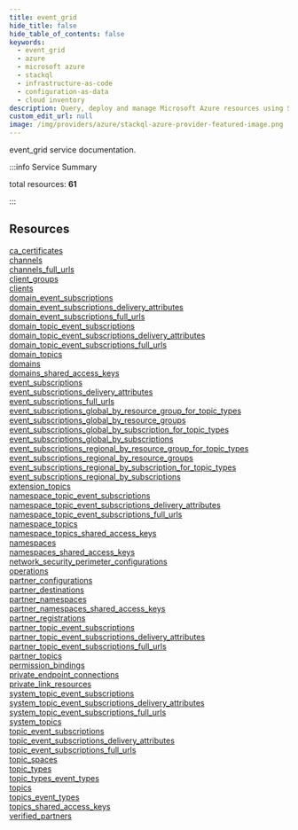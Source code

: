 ```yaml
---
title: event_grid
hide_title: false
hide_table_of_contents: false
keywords:
  - event_grid
  - azure
  - microsoft azure
  - stackql
  - infrastructure-as-code
  - configuration-as-data
  - cloud inventory
description: Query, deploy and manage Microsoft Azure resources using SQL
custom_edit_url: null
image: /img/providers/azure/stackql-azure-provider-featured-image.png
---
```


event_grid service documentation.

:::info Service Summary

<div class="row">
<div class="providerDocColumn">
<span>total resources:&nbsp;<b>61</b></span><br />
</div>
</div>

:::

## Resources
<div class="row">
<div class="providerDocColumn">
<a href="/providers/azure/event_grid/ca_certificates/">ca_certificates</a><br />
<a href="/providers/azure/event_grid/channels/">channels</a><br />
<a href="/providers/azure/event_grid/channels_full_urls/">channels_full_urls</a><br />
<a href="/providers/azure/event_grid/client_groups/">client_groups</a><br />
<a href="/providers/azure/event_grid/clients/">clients</a><br />
<a href="/providers/azure/event_grid/domain_event_subscriptions/">domain_event_subscriptions</a><br />
<a href="/providers/azure/event_grid/domain_event_subscriptions_delivery_attributes/">domain_event_subscriptions_delivery_attributes</a><br />
<a href="/providers/azure/event_grid/domain_event_subscriptions_full_urls/">domain_event_subscriptions_full_urls</a><br />
<a href="/providers/azure/event_grid/domain_topic_event_subscriptions/">domain_topic_event_subscriptions</a><br />
<a href="/providers/azure/event_grid/domain_topic_event_subscriptions_delivery_attributes/">domain_topic_event_subscriptions_delivery_attributes</a><br />
<a href="/providers/azure/event_grid/domain_topic_event_subscriptions_full_urls/">domain_topic_event_subscriptions_full_urls</a><br />
<a href="/providers/azure/event_grid/domain_topics/">domain_topics</a><br />
<a href="/providers/azure/event_grid/domains/">domains</a><br />
<a href="/providers/azure/event_grid/domains_shared_access_keys/">domains_shared_access_keys</a><br />
<a href="/providers/azure/event_grid/event_subscriptions/">event_subscriptions</a><br />
<a href="/providers/azure/event_grid/event_subscriptions_delivery_attributes/">event_subscriptions_delivery_attributes</a><br />
<a href="/providers/azure/event_grid/event_subscriptions_full_urls/">event_subscriptions_full_urls</a><br />
<a href="/providers/azure/event_grid/event_subscriptions_global_by_resource_group_for_topic_types/">event_subscriptions_global_by_resource_group_for_topic_types</a><br />
<a href="/providers/azure/event_grid/event_subscriptions_global_by_resource_groups/">event_subscriptions_global_by_resource_groups</a><br />
<a href="/providers/azure/event_grid/event_subscriptions_global_by_subscription_for_topic_types/">event_subscriptions_global_by_subscription_for_topic_types</a><br />
<a href="/providers/azure/event_grid/event_subscriptions_global_by_subscriptions/">event_subscriptions_global_by_subscriptions</a><br />
<a href="/providers/azure/event_grid/event_subscriptions_regional_by_resource_group_for_topic_types/">event_subscriptions_regional_by_resource_group_for_topic_types</a><br />
<a href="/providers/azure/event_grid/event_subscriptions_regional_by_resource_groups/">event_subscriptions_regional_by_resource_groups</a><br />
<a href="/providers/azure/event_grid/event_subscriptions_regional_by_subscription_for_topic_types/">event_subscriptions_regional_by_subscription_for_topic_types</a><br />
<a href="/providers/azure/event_grid/event_subscriptions_regional_by_subscriptions/">event_subscriptions_regional_by_subscriptions</a><br />
<a href="/providers/azure/event_grid/extension_topics/">extension_topics</a><br />
<a href="/providers/azure/event_grid/namespace_topic_event_subscriptions/">namespace_topic_event_subscriptions</a><br />
<a href="/providers/azure/event_grid/namespace_topic_event_subscriptions_delivery_attributes/">namespace_topic_event_subscriptions_delivery_attributes</a><br />
<a href="/providers/azure/event_grid/namespace_topic_event_subscriptions_full_urls/">namespace_topic_event_subscriptions_full_urls</a><br />
<a href="/providers/azure/event_grid/namespace_topics/">namespace_topics</a><br />
<a href="/providers/azure/event_grid/namespace_topics_shared_access_keys/">namespace_topics_shared_access_keys</a>
</div>
<div class="providerDocColumn">
<a href="/providers/azure/event_grid/namespaces/">namespaces</a><br />
<a href="/providers/azure/event_grid/namespaces_shared_access_keys/">namespaces_shared_access_keys</a><br />
<a href="/providers/azure/event_grid/network_security_perimeter_configurations/">network_security_perimeter_configurations</a><br />
<a href="/providers/azure/event_grid/operations/">operations</a><br />
<a href="/providers/azure/event_grid/partner_configurations/">partner_configurations</a><br />
<a href="/providers/azure/event_grid/partner_destinations/">partner_destinations</a><br />
<a href="/providers/azure/event_grid/partner_namespaces/">partner_namespaces</a><br />
<a href="/providers/azure/event_grid/partner_namespaces_shared_access_keys/">partner_namespaces_shared_access_keys</a><br />
<a href="/providers/azure/event_grid/partner_registrations/">partner_registrations</a><br />
<a href="/providers/azure/event_grid/partner_topic_event_subscriptions/">partner_topic_event_subscriptions</a><br />
<a href="/providers/azure/event_grid/partner_topic_event_subscriptions_delivery_attributes/">partner_topic_event_subscriptions_delivery_attributes</a><br />
<a href="/providers/azure/event_grid/partner_topic_event_subscriptions_full_urls/">partner_topic_event_subscriptions_full_urls</a><br />
<a href="/providers/azure/event_grid/partner_topics/">partner_topics</a><br />
<a href="/providers/azure/event_grid/permission_bindings/">permission_bindings</a><br />
<a href="/providers/azure/event_grid/private_endpoint_connections/">private_endpoint_connections</a><br />
<a href="/providers/azure/event_grid/private_link_resources/">private_link_resources</a><br />
<a href="/providers/azure/event_grid/system_topic_event_subscriptions/">system_topic_event_subscriptions</a><br />
<a href="/providers/azure/event_grid/system_topic_event_subscriptions_delivery_attributes/">system_topic_event_subscriptions_delivery_attributes</a><br />
<a href="/providers/azure/event_grid/system_topic_event_subscriptions_full_urls/">system_topic_event_subscriptions_full_urls</a><br />
<a href="/providers/azure/event_grid/system_topics/">system_topics</a><br />
<a href="/providers/azure/event_grid/topic_event_subscriptions/">topic_event_subscriptions</a><br />
<a href="/providers/azure/event_grid/topic_event_subscriptions_delivery_attributes/">topic_event_subscriptions_delivery_attributes</a><br />
<a href="/providers/azure/event_grid/topic_event_subscriptions_full_urls/">topic_event_subscriptions_full_urls</a><br />
<a href="/providers/azure/event_grid/topic_spaces/">topic_spaces</a><br />
<a href="/providers/azure/event_grid/topic_types/">topic_types</a><br />
<a href="/providers/azure/event_grid/topic_types_event_types/">topic_types_event_types</a><br />
<a href="/providers/azure/event_grid/topics/">topics</a><br />
<a href="/providers/azure/event_grid/topics_event_types/">topics_event_types</a><br />
<a href="/providers/azure/event_grid/topics_shared_access_keys/">topics_shared_access_keys</a><br />
<a href="/providers/azure/event_grid/verified_partners/">verified_partners</a>
</div>
</div>